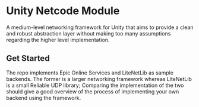 # Unity Netcode Module 

A medium-level networking framework for Unity that aims to provide a clean and robust abstraction layer without making too many assumptions regarding the higher level implementation. 

## Get Started

The repo implements Epic Online Services and LiteNetLib as sample backends. The former is a larger networking framework whereas LiteNetLib is a small Reliable UDP library; Comparing the implementation of the two should give a good overview of the process of implementing your own backend using the framework.
